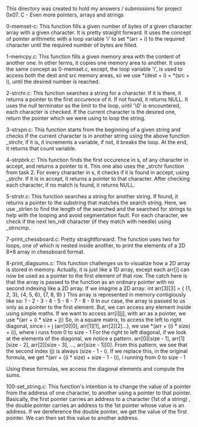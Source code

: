 This directory was created to hold my answers / submissions for project
0x07. C - Even more pointers, arrays and strings

0-memset-c: This function fills a given number of bytes of a given character
array with a given character. It is pretty straight forward. It uses the concept
of pointer arithmetic with a loop variable 'i' to set *(arr + i) to the required
character until the required number of bytes are filled.

1-memcpy.c: This function fills a given memory area with the content of another
one. In other terms, it copies one memory area to another. It uses the same
concept as 0-memset.c, except, the loop variable 'i', is used to access both
the dest and src memory areas, so we use *(dest + i) = *(src + i), until the
desired number is reached.

2-strchr.c: This function searches a string for a character. If it is there, it 
returns a pointer to the first occurence of it. If not found, it returns NULL.
It uses the null terminator as the limit to the loop, until '\0' is encountered,
each character is checked. If the current character is the desired one, return
the pointer which we were using to loop the string.

3-strspn.c: This function starts from the beginning of a given string and checks
if the current character is in another string using the above function _strchr,
if it is, it increments a variable, if not, it breaks the loop. At the end, it
returns that count variable.

4-strpbrk.c: This function finds the first occurence in s, of any character in
accept, and returns a pointer to it. This one also uses the _strchr function
from task 2. For every character in s, it checks if it is found in accept,
using _strchr. If it is in accept, it returns a pointer to that character.
After checking each character, if no match is found, it returns NULL.

5-strstr.c: This function searches a string for another string. If found, it
returns a pointer to the substring that matches the search string. Here, we use
_strlen to find the length of the searched and the searched for strings to help
with the looping and avoid segmentation fault. For each character, we check if
the next len_ndl character (if they match with needle) using _strncmp.

7-print_chessboard.c: Pretty straightforward. The function uses two for loops,
one of which is nested inside another, to print the elements of a 2D 8*8 array
in chessboard format.

8-print_diagsums.c: This function challenges us to visualize how a 2D array is
stored in memory. Actually, it is just like a 1D array, except each arr[i] can
now be used as a pointer to the first element of that row. The catch here is
that the array is passed to the function as an ordinary pointer with no second
indexing like a 2D array. If we imagine a 2D array:
	 int arr[3][3] = {
	     {1, 2, 3},
	     {4, 5, 6},
	     {7, 8, 9}
	     }
	     This array is represented in memory contigiously like so:
	     1 - 2 - 3 - 4 - 5 - 6 - 7 - 8 - 9
	     In our case, the array is passed to us only as a pointer to the
	     first element. But, we can access any element inside using simple
	     maths.
	     If we want to access arr[i][j], with arr as a pointer, we use
	     *(arr + (i * size + j))
	     So, in a square matrix, to access the left to right diagonal, since
	     i = j (arr[0][0], arr[1][1], arr[2][2]...), we use
	     *(arr + ((i * size) + i)), where i runs from 0 to size - 1
	     For the right to left diagonal, if we look at the elements of the
	     diagonal, we notice a pattern. arr[0][size - 1], arr[1][size - 2],
	     arr[2][size - 3], ..., arr[size - 1][0]. From this pattern, we see
	     that the second index (j) is always (size - 1 - i). If we replace
	     this, in the original formula, we get
	     *(arr + ((i * size) + size - 1 - i)), i running from 0 to size - 1

Using these formulas, we access the diagonal elements and compute the sums.

100-set_string.c: This function's intention is to change the value of a pointer
from the address of one character, to another using a pointer to that pointer.
Basically, the first pointer carries an address to a character (1st of a string)
, the double pointer carries an address to the 1st pointer whose value is an
address. If we dereference the double pointer, we get the value of the first
pointer. We can then set this value to another address.